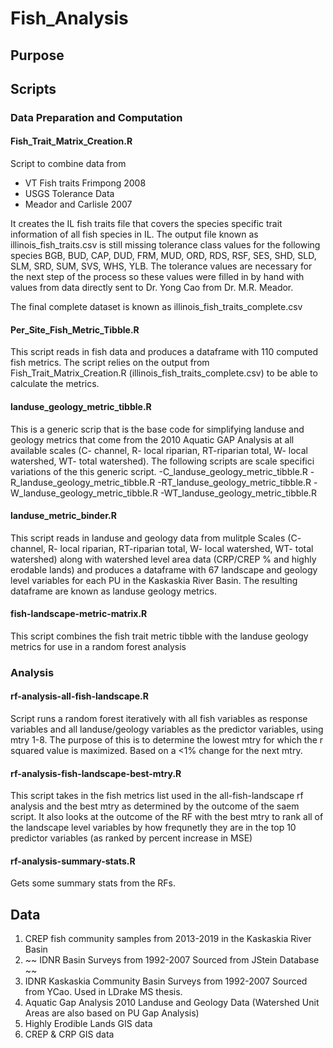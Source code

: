 # Fish_Analysis

## Purpose
## Scripts

### Data Preparation and Computation
#### Fish_Trait_Matrix_Creation.R
Script to combine data from
- VT Fish traits Frimpong 2008
- USGS Tolerance Data
- Meador and Carlisle 2007

It creates the IL fish traits file that covers the species specific trait information of all fish species in IL. The output file known as illinois_fish_traits.csv is still missing tolerance class values for  the following species BGB, BUD, CAP, DUD, FRM, MUD, ORD, RDS, RSF, SES, SHD, SLD, SLM, SRD, SUM, SVS, WHS, YLB. The tolerance values are necessary for the next step of the process so these values were filled in by hand with values from data directly sent to Dr. Yong Cao from Dr. M.R. Meador.

The final complete dataset is known as illinois_fish_traits_complete.csv

#### Per_Site_Fish_Metric_Tibble.R
This script reads in fish data and produces a dataframe with 110 computed fish metrics. The script relies on the output from Fish_Trait_Matrix_Creation.R (illinois_fish_traits_complete.csv) to be able to calculate the metrics. 

#### landuse_geology_metric_tibble.R
This is a generic scrip that is the base code for simplifying landuse and geology metrics that come from the 2010 Aquatic GAP Analysis at all available scales (C- channel, R- local riparian, RT-riparian total, W- local watershed, WT- total watershed). The following scripts are scale specifici variations of the this generic script. 
 -C_landuse_geology_metric_tibble.R
 -R_landuse_geology_metric_tibble.R
 -RT_landuse_geology_metric_tibble.R
 -W_landuse_geology_metric_tibble.R
 -WT_landuse_geology_metric_tibble.R

#### landuse_metric_binder.R
This script reads in landuse and geology data from mulitple Scales (C- channel, R- local riparian, RT-riparian total, W- local watershed, WT- total watershed) along with watershed level area data (CRP/CREP % and highly erodable lands) and produces a dataframe with 67 landscape and geology level variables for each PU in the Kaskaskia River Basin. The resulting dataframe are known as landuse geology metrics. 

#### fish-landscape-metric-matrix.R
 This script combines the fish trait metric tibble with the landuse geology metrics for use in a random forest analysis
 
### Analysis

#### rf-analysis-all-fish-landscape.R
Script runs a random forest iteratively with all fish variables as response variables and all landuse/geology variables as the predictor variables, using mtry 1-8. The purpose of this is to determine the lowest mtry for which the r squared value is maximized. Based on a <1% change for the next mtry.

#### rf-analysis-fish-landscape-best-mtry.R
This script takes in the fish metrics list used in the all-fish-landscape rf analysis and the best mtry as determined by the outcome of the saem script. It also 
looks at the outcome of the RF with the best mtry to rank all of the landscape level variables by how frequnetly they are in the top 10 predictor variables (as ranked by percent increase in MSE)

#### rf-analysis-summary-stats.R
Gets some summary stats from the RFs. 

## Data

1. CREP fish community samples from 2013-2019 in the Kaskaskia River Basin
2. ~~ IDNR Basin Surveys from 1992-2007 Sourced from JStein Database ~~
2. IDNR Kaskaskia Community Basin Surveys from 1992-2007 Sourced from YCao. Used in LDrake MS thesis. 
3. Aquatic Gap Analysis 2010 Landuse and Geology Data (Watershed Unit Areas are also based on PU Gap Analysis)
4. Highly Erodible Lands GIS data
5. CREP & CRP GIS data